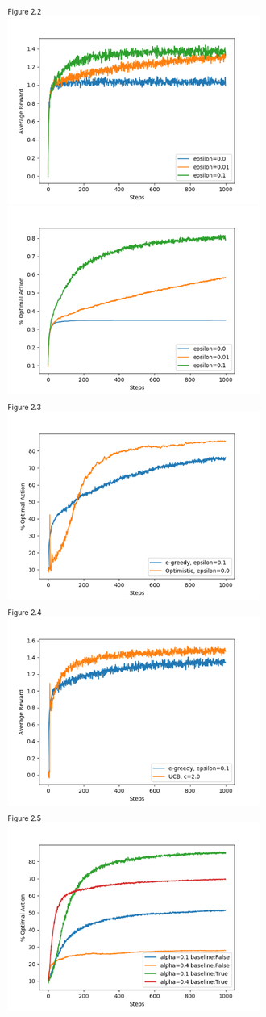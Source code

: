 Figure 2.2<br>
<img src="figures/Figure_2_2_1.png" width=500><br>
<img src="figures/Figure_2_2_2.png" width=500><br>

Figure 2.3<br>
<img src="figures/Figure_2_3.png" width=500><br>

Figure 2.4<br>
<img src="figures/Figure_2_4.png" width=500><br>

Figure 2.5<br>
<img src="figures/Figure_2_5.png" width=500><br>

